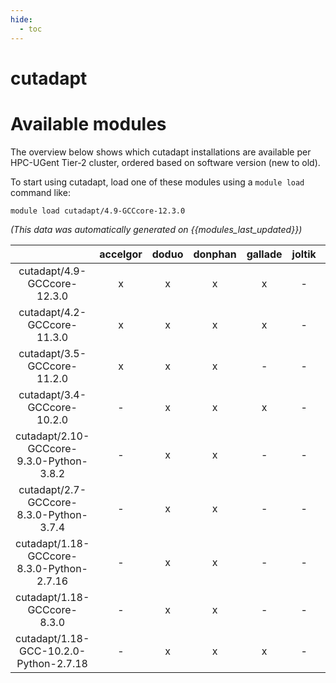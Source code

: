 ```yaml
---
hide:
  - toc
---
```


cutadapt
========

# Available modules


The overview below shows which cutadapt installations are available per HPC-UGent Tier-2 cluster, ordered based on software version (new to old).

To start using cutadapt, load one of these modules using a `module load` command like:

```shell
module load cutadapt/4.9-GCCcore-12.3.0
```

*(This data was automatically generated on {{modules_last_updated}})*  

| |accelgor|doduo|donphan|gallade|joltik|shinx|skitty|
| :---: | :---: | :---: | :---: | :---: | :---: | :---: | :---: |
|cutadapt/4.9-GCCcore-12.3.0|x|x|x|x|-|x|x|
|cutadapt/4.2-GCCcore-11.3.0|x|x|x|x|-|-|-|
|cutadapt/3.5-GCCcore-11.2.0|x|x|x|-|-|-|-|
|cutadapt/3.4-GCCcore-10.2.0|-|x|x|x|-|-|-|
|cutadapt/2.10-GCCcore-9.3.0-Python-3.8.2|-|x|x|-|-|-|-|
|cutadapt/2.7-GCCcore-8.3.0-Python-3.7.4|-|x|x|-|-|-|-|
|cutadapt/1.18-GCCcore-8.3.0-Python-2.7.16|-|x|x|-|-|-|-|
|cutadapt/1.18-GCCcore-8.3.0|-|x|x|-|-|-|-|
|cutadapt/1.18-GCC-10.2.0-Python-2.7.18|-|x|x|x|-|-|-|
